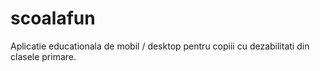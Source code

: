 # scoalafun
Aplicatie educationala de mobil / desktop pentru copiii cu dezabilitati din clasele primare.
